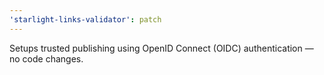 ```yaml
---
'starlight-links-validator': patch
---
```


Setups trusted publishing using OpenID Connect (OIDC) authentication — no code changes.
